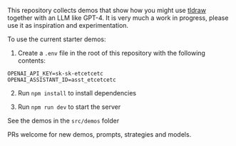 This repository collects demos that show how you might use [tldraw](https://github.com/tldraw/tldraw) together with an LLM like GPT-4. It is very much a work in progress, please use it as inspiration and experimentation.

To use the current starter demos:

1. Create a `.env` file in the root of this repository with the following contents:

```
OPENAI_API_KEY=sk-sk-etcetcetc
OPENAI_ASSISTANT_ID=asst_etcetcetc
```

2. Run `npm install` to install dependencies

3. Run `npm run dev` to start the server

See the demos in the `src/demos` folder

PRs welcome for new demos, prompts, strategies and models.
